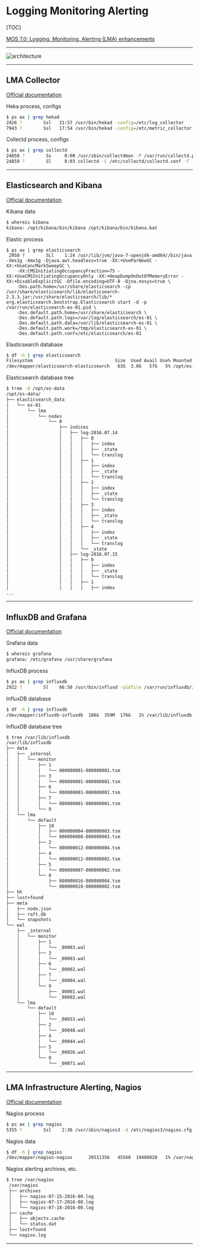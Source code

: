 # Logging Monitoring Alerting

[TOC]

[MOS 7.0: Logging, Monitoring, Alerting (LMA) enhancements](https://www.mirantis.com/blog/mos-7-0-logging-monitoring-alerting-lma-enhancements/)

---

![architecture](/images/lma_map.png)

---

## LMA Collector 
[Official documentation](http://fuel-plugin-lma-collector.readthedocs.io/en/latest/index.html)

Heka process, configs

```sh
$ ps ax | grep hekad
2426 ?        Ssl   21:57 /usr/bin/hekad -config=/etc/log_collector
7943 ?        Ssl   17:54 /usr/bin/hekad -config=/etc/metric_collector
```    

Collectd process, configs

```sh
$ ps ax | grep collectd
24858 ?        Ss     0:00 /usr/sbin/collectdmon -P /var/run/collectd.pid -- -C /etc/collectd/collectd.conf
24859 ?        Sl     8:03 collectd -C /etc/collectd/collectd.conf -f
```    

---

## Elasticsearch and Kibana
[Official documentation](http://fuel-plugin-elasticsearch-kibana.readthedocs.io/en/latest/index.html)

Kibana data
```sh
$ whereis kibana
kibana: /opt/kibana/bin/kibana /opt/kibana/bin/kibana.bat
```

Elastic process
```
$ ps ax | grep elasticsearch
 2950 ?        SLl    1:24 /usr/lib/jvm/java-7-openjdk-amd64//bin/java -Xms1g -Xmx1g -Djava.awt.headless=true -XX:+UseParNewGC -XX:+UseConcMarkSweepGC \
    -XX:CMSInitiatingOccupancyFraction=75 -XX:+UseCMSInitiatingOccupancyOnly -XX:+HeapDumpOnOutOfMemoryError -XX:+DisableExplicitGC -Dfile.encoding=UTF-8 -Djna.nosys=true \
    -Des.path.home=/usr/share/elasticsearch -cp /usr/share/elasticsearch/lib/elasticsearch-2.3.3.jar:/usr/share/elasticsearch/lib/* org.elasticsearch.bootstrap.Elasticsearch start -d -p /var/run/elasticsearch-es-01.pid \
    -Des.default.path.home=/usr/share/elasticsearch \
    -Des.default.path.logs=/var/log/elasticsearch/es-01 \
    -Des.default.path.data=/var/lib/elasticsearch-es-01 \
    -Des.default.path.work=/tmp/elasticsearch-es-01 \
    -Des.default.path.conf=/etc/elasticsearch/es-01

```

Elasticsearch database 
```sh
$ df -h | grep elasticsearch
Filesystem                               Size  Used Avail Use% Mounted on
/dev/mapper/elasticsearch-elasticsearch   63G  3.0G   57G   5% /opt/es-data
```    

Elasticsearch database tree

```sh
$ tree -d /opt/es-data
/opt/es-data/
├── elasticsearch_data
│   └── es-01
│       └── lma
│           └── nodes
│               └── 0
│                   ├── indices
│                   │   ├── log-2016.07.14
│                   │   │   ├── 0
│                   │   │   │   ├── index
│                   │   │   │   ├── _state
│                   │   │   │   └── translog
│                   │   │   ├── 1
│                   │   │   │   ├── index
│                   │   │   │   ├── _state
│                   │   │   │   └── translog
│                   │   │   ├── 2
│                   │   │   │   ├── index
│                   │   │   │   ├── _state
│                   │   │   │   └── translog
│                   │   │   ├── 3
│                   │   │   │   ├── index
│                   │   │   │   ├── _state
│                   │   │   │   └── translog
│                   │   │   ├── 4
│                   │   │   │   ├── index
│                   │   │   │   ├── _state
│                   │   │   │   └── translog
│                   │   │   └── _state
│                   │   ├── log-2016.07.15
│                   │   │   ├── 0
│                   │   │   │   ├── index
│                   │   │   │   ├── _state
│                   │   │   │   └── translog
│                   │   │   ├── 1
│                   │   │   │   ├── index
...

```

---

## InfluxDB and Grafana
[Official documentation](http://fuel-plugin-influxdb-grafana.readthedocs.io/en/latest/index.html)

Grafana data
```sh
$ whereis grafana
grafana: /etc/grafana /usr/share/grafana
```

InfluxDB process 
```sh
$ ps ax | grep influxdb
2922 ?        Sl    66:58 /usr/bin/influxd -pidfile /var/run/influxdb/influxd.pid -config /etc/influxdb/influxdb.conf
```

InfluxDB database 
```sh
$ df -h | grep influxdb
/dev/mapper/influxdb-influxdb  186G  359M  176G   1% /var/lib/influxdb
```

InfluxDB database tree
```sh
$ tree /var/lib/influxdb
/var/lib/influxdb
├── data
│   ├── _internal
│   │   └── monitor
│   │       ├── 1
│   │       │   └── 000000001-000000001.tsm
│   │       ├── 3
│   │       │   └── 000000001-000000001.tsm
│   │       ├── 6
│   │       │   └── 000000001-000000001.tsm
│   │       ├── 7
│   │       │   └── 000000001-000000001.tsm
│   │       └── 9
│   └── lma
│       └── default
│           ├── 10
│           │   ├── 000000004-000000003.tsm
│           │   └── 000000008-000000003.tsm
│           ├── 2
│           │   └── 000000012-000000004.tsm
│           ├── 4
│           │   └── 000000012-000000002.tsm
│           ├── 5
│           │   └── 000000007-000000002.tsm
│           └── 8
│               ├── 000000016-000000004.tsm
│               └── 000000018-000000002.tsm
├── hh
├── lost+found
├── meta
│   ├── node.json
│   ├── raft.db
│   └── snapshots
└── wal
    ├── _internal
    │   └── monitor
    │       ├── 1
    │       │   └── _00003.wal
    │       ├── 3
    │       │   └── _00003.wal
    │       ├── 6
    │       │   └── _00002.wal
    │       ├── 7
    │       │   └── _00004.wal
    │       └── 9
    │           ├── _00001.wal
    │           └── _00002.wal
    └── lma
        └── default
            ├── 10
            │   └── _00033.wal
            ├── 2
            │   └── _00048.wal
            ├── 4
            │   └── _00044.wal
            ├── 5
            │   └── _00026.wal
            └── 8
                └── _00071.wal
```

---

## LMA Infrastructure Alerting, Nagios
[Official documentation](http://fuel-plugin-lma-infrastructure-alerting.readthedocs.io/en/latest/index.html)

Nagios process 
```sh
$ ps ax | grep nagios
5355 ?        Ssl    2:36 /usr/sbin/nagios3 -d /etc/nagios3/nagios.cfg
```

Nagios data
```sh
$ df -h | grep nagios
/dev/mapper/nagios-nagios      20511356   45568  19400828   1% /var/nagios
```

Nagios alerting archives, etc.
```sh
$ tree /var/nagios
 /var/nagios
 ├── archives
 │   ├── nagios-07-15-2016-00.log
 │   ├── nagios-07-17-2016-00.log
 │   └── nagios-07-18-2016-00.log
 ├── cache
 │   ├── objects.cache
 │   └── status.dat
 ├── lost+found
 └── nagios.log
```

---
